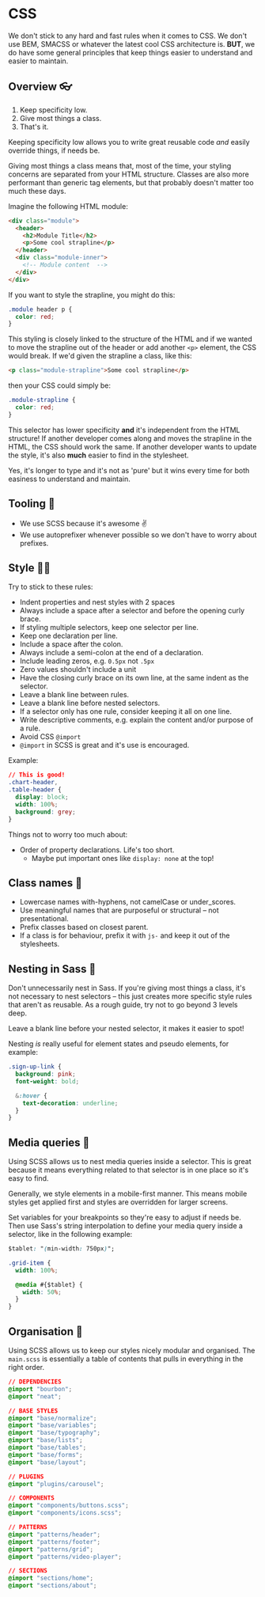 # CSS

We don't stick to any hard and fast rules when it comes to CSS. We don't use BEM, SMACSS or whatever the latest cool CSS architecture is. __BUT__, we do have some general principles that keep things easier to understand and easier to maintain.

## Overview :eyeglasses:

1. Keep specificity low.
2. Give most things a class.
3. That's it.

Keeping specificity low allows you to write great reusable code _and_ easily override things, if needs be.

Giving most things a class means that, most of the time, your styling concerns are separated from your HTML structure. Classes are also more performant than generic tag elements, but that probably doesn't matter too much these days.

Imagine the following HTML module:

```html
<div class="module">
  <header>
    <h2>Module Title</h2>
    <p>Some cool strapline</p>
  </header>
  <div class="module-inner">
    <!-- Module content  -->
  </div>
</div>
```

If you want to style the strapline, you might do this:

```css
.module header p {
  color: red;
}
```

This styling is closely linked to the structure of the HTML and if we wanted to move the strapline out of the header or add another ```<p>``` element, the CSS would break. If we'd given the strapline a class, like this:

```html
<p class="module-strapline">Some cool strapline</p>
```

then your CSS could simply be:

```css
.module-strapline {
  color: red;
}
```

This selector has lower specificity __and__ it's independent from the HTML structure! If another developer comes along and moves the strapline in the HTML, the CSS should work the same. If another developer wants to update the style, it's also __much__ easier to find in the stylesheet.

Yes, it's longer to type and it's not as 'pure' but it wins every time for both easiness to understand and maintain.

## Tooling :wrench:

- We use SCSS because it's awesome :v:
- We use autoprefixer whenever possible so we don't have to worry about prefixes.

## Style :ok_woman:

Try to stick to these rules:

- Indent properties and nest styles with 2 spaces
- Always include a space after a selector and before the opening curly brace.
- If styling multiple selectors, keep one selector per line.
- Keep one declaration per line.
- Include a space after the colon.
- Always include a semi-colon at the end of a declaration.
- Include leading zeros, e.g. ```0.5px``` not ```.5px```
- Zero values shouldn't include a unit
- Have the closing curly brace on its own line, at the same indent as the selector.
- Leave a blank line between rules.
- Leave a blank line before nested selectors.
- If a selector only has one rule, consider keeping it all on one line.
- Write descriptive comments, e.g. explain the content and/or purpose of a rule.
- Avoid CSS ```@import```
- ```@import``` in SCSS is great and it's use is encouraged.

Example:

```css
// This is good!
.chart-header,
.table-header {
  display: block;
  width: 100%;
  background: grey;
}
```

Things not to worry too much about:

- Order of property declarations. Life's too short.
  - Maybe put important ones like ```display: none``` at the top!

## Class names :speech_balloon:

- Lowercase names with-hyphens, not camelCase or under_scores.
- Use meaningful names that are purposeful or structural – not presentational.
- Prefix classes based on closest parent.
- If a class is for behaviour, prefix it with ```js-``` and keep it out of the stylesheets.

## Nesting in Sass :hatching_chick:

Don't unnecessarily nest in Sass. If you're giving most things a class, it's not necessary to nest selectors – this just creates more specific style rules that aren't as reusable. As a rough guide, try not to go beyond 3 levels deep.

Leave a blank line before your nested selector, it makes it easier to spot!

Nesting _is_ really useful for element states and pseudo elements, for example:

```css
.sign-up-link {
  background: pink;
  font-weight: bold;

  &:hover {
    text-decoration: underline;
  }
}
```

## Media queries :iphone:

Using SCSS allows us to nest media queries inside a selector. This is great because it means everything related to that selector is in one place so it's easy to find.

Generally, we style elements in a mobile-first manner. This means mobile styles get applied first and styles are overridden for larger screens.

Set variables for your breakpoints so they're easy to adjust if needs be. Then use Sass's string interpolation to define your media query inside a selector, like in the following example:

```css
$tablet: "(min-width: 750px)";

.grid-item {
  width: 100%;

  @media #{$tablet} {
    width: 50%;
  }
}
```

## Organisation :file_folder:

Using SCSS allows us to keep our styles nicely modular and organised. The ```main.scss``` is essentially a table of contents that pulls in everything in the right order.

```css
// DEPENDENCIES
@import "bourbon";
@import "neat";

// BASE STYLES
@import "base/normalize";
@import "base/variables";
@import "base/typography";
@import "base/lists";
@import "base/tables";
@import "base/forms";
@import "base/layout";

// PLUGINS
@import "plugins/carousel";

// COMPONENTS
@import "components/buttons.scss";
@import "components/icons.scss";

// PATTERNS
@import "patterns/header";
@import "patterns/footer";
@import "patterns/grid";
@import "patterns/video-player";

// SECTIONS
@import "sections/home";
@import "sections/about";
```
